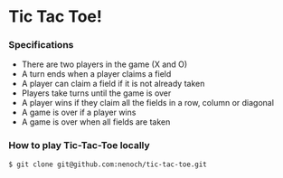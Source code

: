 # Tic Tac Toe!

### Specifications

- There are two players in the game (X and O)
- A turn ends when a player claims a field
- A player can claim a field if it is not already taken
- Players take turns until the game is over
- A player wins if they claim all the fields in a row, column or diagonal
- A game is over if a player wins
- A game is over when all fields are taken

### How to play Tic-Tac-Toe locally

```
$ git clone git@github.com:nenoch/tic-tac-toe.git

```
